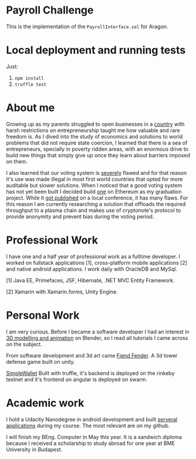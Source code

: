 # Payroll Challenge
This is the implementation of the `PayrollInterface.sol` for Aragon.

# Local deployment and running tests
Just:

1. `npm install`
2. `truffle test`

# About me

Growing up as my parents struggled to open businesses in a [country](https://www.fraserinstitute.org/economic-freedom/map?geozone=world&page=map&year=2015&countries=BRA) with harsh restrictions on entrepreneurship taught me how valuable and rare freedom is. As I dived into the study of economics and solutions to world problems that did not require state coercion, I learned that there is a sea of entrepreneurs, specially in poverty ridden areas, with an enormous drive to build new things that simply give up once they learn about barriers imposed on them.

I also learned that our voting system is [severely](https://en.wikipedia.org/wiki/Electronic_voting_in_Brazil) flawed and for that reason it's use was made illegal in most first world countries that opted for more auditable but slower solutions. When I noticed that a good voting system has not yet been built I decided build [one](github.com/mtsalenc/ethervoltz) on Ethereum as my graduation project. While it [got published](https://www.linkedin.com/feed/update/urn:li:activity:6348247992734089217) on a local conference, it has many flaws. For this reason I am currently researching a solution that offloads the required throughput to a plasma chain and makes use of cryptonote's protocol to provide anonymity and prevent bias during the voting period.

# Professional Work
I have one and a half year of professional work as a fulltime developer. I worked on fullstack applications [1], cross-platform mobile applications [2] and native android applications. I work daily with OracleDB and MySql.

[1] Java EE, Primefaces, JSF, Hibernate, .NET MVC Entity Framework.

[2] Xamarin with Xamarin.forms, Unity Engine.

# Personal Work
I am very curious. Before I became a software developer I had an interest in [3D modelling and animation](https://deltabit.wordpress.com/2014/05/29/previous-work/) on Blender, so I read all tutorials I came across on the subject.

From software development and 3d art came [Fiend Fender](https://play.google.com/store/apps/details?id=com.deltabit.fiendfender). A 3d tower defense game built on unity.

[SimpleWallet](https://github.com/mtsalenc/simple-wallet) Built with truffle, it's backend is deployed on the rinkeby testnet and it's frontend on angular is deployed on swarm.

# Academic work
I hold a Udacity Nanodegree in android development and built [serveral](https://github.com/mtsalenc/popular-movies) [applications](https://github.com/mtsalenc/comperio) during my course. The most relevant are on my github.

I will finish my BEng. Computer in May this year. It is a sandwich diploma because I received a scholarship to study abroad for one year at BME University in Budapest.


